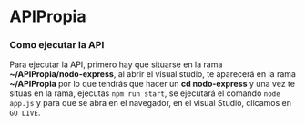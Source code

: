# APIPropia

### Como ejecutar la API

Para ejecutar la API, primero hay que situarse en la rama **~/APIPropia/nodo-express**, al abrir el visual studio, te aparecerá en la rama **~/APIPropia** por lo que tendrás que hacer un **cd nodo-express** y una vez te situas en la rama, ejecutas <code>npm run start</code>, se ejecutará el comando <code>node app.js</code> y para que se abra en el navegador, en el visual Studio, clicamos en <code>GO LIVE</code>.

